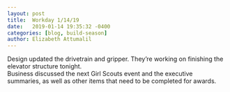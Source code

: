 ```yaml
---
layout: post
title:  Workday 1/14/19
date:   2019-01-14 19:35:32 -0400
categories: [blog, build-season]
author: Elizabeth Attumalil
---
```

Design updated the drivetrain and gripper. They’re working on finishing the elevator structure tonight.  
Business discussed the next Girl Scouts event and the executive summaries, as well as other items that need to be completed for awards. 
